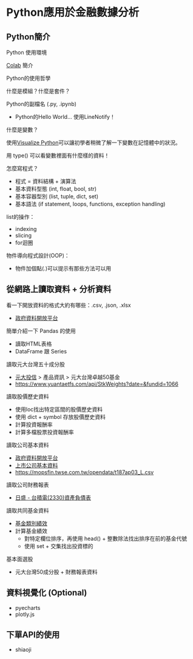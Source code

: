 # Python應用於金融數據分析

## Python簡介

Python 使用環境

[Colab](https://colab.research.google.com/) 簡介

Python的使用哲學

什麼是模組？什麼是套件？

Python的副檔名 (.py, .ipynb)	
* Python的Hello World… 使用LineNotify！

什麼是變數？

使用[Visualize Python](http://www.pythontutor.com/visualize.html#mode=edit)可以讓初學者稍微了解一下變數在記憶體中的狀況。

用 type() 可以看變數裡面有什麼樣的資料！

怎麼寫程式？
* 程式 = 資料結構 + 演算法
* 基本資料型態 (int, float, bool, str)
* 基本容器型別 (list, tuple, dict, set)
* 基本語法 (if statement, loops, functions, exception handling)

list的操作：
* indexing
* slicing
* for迴圈

物件導向程式設計(OOP)：

* 物件加個點(.)可以提示有那些方法可以用

## 從網路上讀取資料 + 分析資料

看一下開放資料的格式大約有哪些：.csv, .json, .xlsx

* [政府資料開放平台](https://data.gov.tw/)

簡單介紹一下 Pandas 的使用

* 讀取HTML表格
* DataFrame 跟 Series

讀取元大台灣五十成分股

* [元大投信](https://www.yuantaetfs.com/#/Home/Index) > 產品資訊 > 元大台灣卓越50基金
* https://www.yuantaetfs.com/api/StkWeights?date=&fundid=1066

讀取股價歷史資料

* 使用loc找出特定區間的股價歷史資料
* 使用 dict + symbol 存放股價歷史資料
* 計算投資報酬率
* 計算多檔股票投資報酬率

讀取公司基本資料

* [政府資料開放平台](https://data.gov.tw/)
* [上市公司基本資料](https://data.gov.tw/datasets/search?qs=%E4%B8%8A%E5%B8%82%E5%85%AC%E5%8F%B8%E5%9F%BA%E6%9C%AC%E8%B3%87%E6%96%99)
* https://mopsfin.twse.com.tw/opendata/t187ap03_L.csv

讀取公司財務報表

* [日盛 - 台積電(2330)資產負債表](http://jsjustweb.jihsun.com.tw/z/zc/zcp/zcpb/zcpb_2330.djhtm)

讀取共同基金資料

* [基金類別績效](https://www.sitca.org.tw/ROC/Industry/IN2421.aspx)
* 計算基金績效
  * 對特定欄位排序，再使用 head() + 整數除法找出排序在前的基金代號
  * 使用 set + 交集找出投資標的

基本面選股

* 元大台灣50成分股 + 財務報表資料

## 資料視覺化 (Optional)

* pyecharts
* plotly.js

## 下單API的使用

* shiaoji
